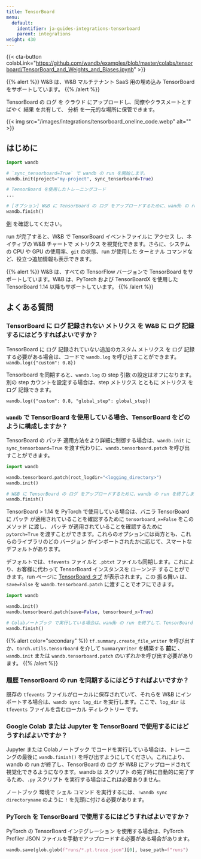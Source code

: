 ```yaml
---
title: TensorBoard
menu:
  default:
    identifier: ja-guides-integrations-tensorboard
    parent: integrations
weight: 430
---
```


{{< cta-button colabLink="https://github.com/wandb/examples/blob/master/colabs/tensorboard/TensorBoard_and_Weights_and_Biases.ipynb" >}}

{{% alert %}}
W&B は、W&B マルチテナント SaaS 用の埋め込み TensorBoard をサポートしています。
{{% /alert %}}

TensorBoard の ログ を クラウド にアップロードし、同僚やクラスメートとすばやく 結果 を共有して、 分析 を一元的な場所に保管できます。

{{< img src="/images/integrations/tensorboard_oneline_code.webp" alt="" >}}

## はじめに

```python
import wandb

# `sync_tensorboard=True` で wandb の run を開始します。
wandb.init(project="my-project", sync_tensorboard=True)

# TensorBoard を使用したトレーニングコード
...

# [オプション] W&B に TensorBoard の ログ をアップロードするために、wandb の run を終了します ( Colabノートブック で実行している場合)。
wandb.finish()
```

[例](https://wandb.ai/rymc/simple-tensorboard-example/runs/oab614zf/tensorboard) を確認してください。

run が完了すると、W&B で TensorBoard イベントファイルに アクセス し、ネイティブの W&B チャートで メトリクス を視覚化できます。さらに、システムの CPU や GPU の使用率、`git` の状態、run が使用した ターミナル コマンドなど、役立つ追加情報も表示できます。

{{% alert %}}
W&B は、すべての TensorFlow バージョンで TensorBoard をサポートしています。W&B は、PyTorch および TensorBoardX を使用した TensorBoard 1.14 以降もサポートしています。
{{% /alert %}}

## よくある質問

### TensorBoard に ログ 記録されない メトリクス を W&B に ログ 記録するにはどうすればよいですか？

TensorBoard に ログ 記録されていない追加のカスタム メトリクス を ログ 記録する必要がある場合は、コードで `wandb.log` を呼び出すことができます。`wandb.log({"custom": 0.8})`

Tensorboard を同期すると、`wandb.log` の step 引数 の設定はオフになります。別の step カウントを設定する場合は、step メトリクス とともに メトリクス を ログ 記録できます。

`wandb.log({"custom": 0.8, "global_step": global_step})`

### `wandb` で TensorBoard を使用している場合、TensorBoard をどのように構成しますか？

TensorBoard の パッチ 適用方法をより詳細に制御する場合は、`wandb.init` に `sync_tensorboard=True` を渡す代わりに、`wandb.tensorboard.patch` を呼び出すことができます。

```python
import wandb

wandb.tensorboard.patch(root_logdir="<logging_directory>")
wandb.init()

# W&B に TensorBoard の ログ をアップロードするために、wandb の run を終了します ( Colabノートブック で実行している場合)。
wandb.finish()
```

TensorBoard > 1.14 を PyTorch で使用している場合は、バニラ TensorBoard に パッチ が適用されていることを確認するために `tensorboard_x=False` をこの メソッド に渡し、 パッチ が適用されていることを確認するために `pytorch=True` を渡すことができます。これらのオプションには両方とも、これらのライブラリのどの バージョン がインポートされたかに応じて、スマートなデフォルトがあります。

デフォルトでは、`tfevents` ファイルと `.pbtxt` ファイルも同期します。これにより、お客様に代わって TensorBoard インスタンスを ローンンチ することができます。run ページに [TensorBoard タブ](https://www.wandb.com/articles/hosted-tensorboard) が表示されます。この 振る舞い は、`save=False` を `wandb.tensorboard.patch` に渡すことでオフにできます。

```python
import wandb

wandb.init()
wandb.tensorboard.patch(save=False, tensorboard_x=True)

# Colabノートブック で実行している場合は、wandb の run を終了して、TensorBoard の ログ を W&B にアップロードします。
wandb.finish()
```

{{% alert color="secondary" %}}
`tf.summary.create_file_writer` を呼び出すか、`torch.utils.tensorboard` を介して `SummaryWriter` を構築する **前に** 、`wandb.init` または `wandb.tensorboard.patch` のいずれかを呼び出す必要があります。
{{% /alert %}}

### 履歴 TensorBoard の run を同期するにはどうすればよいですか？

既存の `tfevents` ファイルがローカルに保存されていて、それらを W&B にインポートする場合は、`wandb sync log_dir` を実行します。ここで、`log_dir` は `tfevents` ファイルを含むローカル ディレクトリー です。

### Google Colab または Jupyter を TensorBoard で使用するにはどうすればよいですか？

Jupyter または Colabノートブック でコードを実行している場合は、トレーニングの最後に `wandb.finish()` を呼び出すようにしてください。これにより、wandb の run が終了し、TensorBoard の ログ が W&B にアップロードされて視覚化できるようになります。wandb は スクリプト の完了時に自動的に完了するため、`.py` スクリプト を実行する場合はこれは必要ありません。

ノートブック 環境で シェル コマンド を実行するには、`!wandb sync directoryname` のように `!` を先頭に付ける必要があります。

### PyTorch を TensorBoard で使用するにはどうすればよいですか？

PyTorch の TensorBoard インテグレーション を使用する場合は、PyTorch Profiler JSON ファイルを手動でアップロードする必要がある場合があります。

```python
wandb.save(glob.glob(f"runs/*.pt.trace.json")[0], base_path=f"runs")
```
